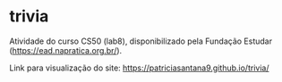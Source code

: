 # trivia

Atividade do curso CS50 (lab8), disponibilizado pela Fundação Estudar (https://ead.napratica.org.br/).

Link para visualização do site: https://patriciasantana9.github.io/trivia/
